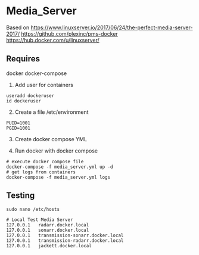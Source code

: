 # Media_Server
Based on
https://www.linuxserver.io/2017/06/24/the-perfect-media-server-2017/
https://github.com/plexinc/pms-docker
https://hub.docker.com/u/linuxserver/

## Requires

docker
docker-compose

1. Add user for containers
```shell
useradd dockeruser
id dockeruser
```

2. Create a file /etc/environment
```shell
PUID=1001
PGID=1001
```

3. Create docker compose YML

4. Run docker with docker compose
```shell
# execute docker compose file
docker-compose -f media_server.yml up -d
# get logs from containers
docker-compose -f media_server.yml logs
```

## Testing
`sudo nano /etc/hosts`

```shell
# Local Test Media Server
127.0.0.1   radarr.docker.local
127.0.0.1   sonarr.docker.local
127.0.0.1   transmission-sonarr.docker.local
127.0.0.1   transmission-radarr.docker.local
127.0.0.1   jackett.docker.local
```

